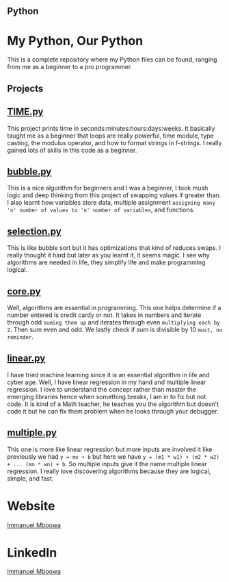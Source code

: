 ## Python
# My Python, Our Python
This is a complete repository where my Python files can be found, ranging from me as a beginner to a pro programmer. 

## Projects 

## [TIME.py](https://github.com/imboowa/Python/blob/main/TIME.py)
This project prints time in seconds\:minutes:hours\:days:weeks. It basically taught me as a beginner that loops are really powerful, time module, type casting, the modulus operator, and how to format strings in f-strings. I really gained lots of skills in this code as a beginner.

## [bubble.py](https://github.com/imboowa/Python/blob/main/bubble.py)
This is a nice algorithm for beginners and I was a beginner, I took mush logic and deep thinking from this project of swapping values if greater than. I also learnt how variables store data, multiple assignment `assigning many 'n' number of values to 'n' number of variables`, and functions.

## [selection.py](https://github.com/imboowa/Python/blob/main/selection.py)
This is like bubble sort but it has optimizations that kind of reduces swaps. I really thought it hard but later as you learnt it, it seems magic. I see why algorithms are needed in life, they simplify life and make programming logical. 

## [core.py](https://github.com/imboowa/Python/blob/main/core.py)
Well, algorithms are essential in programming. This one helps determine if a number entered is credit cardy or not. It takes in numbers and iterate through odd `suming them up` and iterates through even `multiplying each by 2`. Then sum even and odd. We lastly check if sum is divisible by 10 `must, no reminder`.

## [linear.py](https://github.com/imboowa/Python/blob/main/linear.py)
I have tried machine learning since it is an essential algorithm in life and cyber age. Well, I have linear regression in my hand and multiple linear regression. I love to understand the concept rather than master the emerging libraries hence when something breaks, I am in to fix but not code. It is kind of a Math teacher, he teaches you the algorithm but doesn't code it but he can fix them problem when he looks through your debugger.

## [multiple.py](https://github.com/imboowa/Python/blob/main/multiple.py)
This one is more like linear regression but more inputs are involved it like previously we had `y = mx + b` but here we have `y = (m1 * w1) + (m2 * w2) + ... (mn * wn) + b`. So multiple inputs give it the name multiple linear regression. I really love discovering algorithms because they are logical, simple, and fast.

# Website
[Immanuel Mboowa](https://imboowa.github.io/ImmanuelMboowa/index.html)

# LinkedIn
[Immanuel Mboowa](https://www.linkedin.com/in/immanuel-mboowa-773b65343/)
